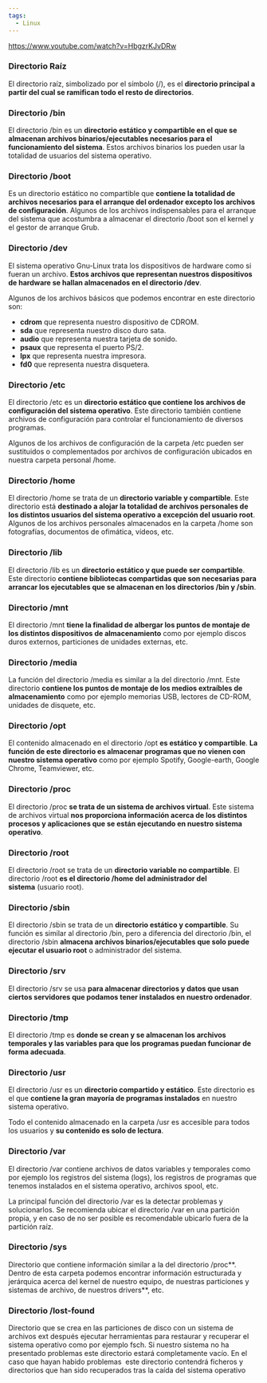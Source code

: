 ```yaml
---
tags:
  - Linux
---
```

https://www.youtube.com/watch?v=HbgzrKJvDRw
### Directorio Raíz
El directorio raíz, simbolizado por el símbolo (/), es el **directorio principal a partir del cual se ramifican todo el resto de directorios**.

### Directorio /bin
El directorio /bin es un **directorio estático y compartible en el que se almacenan archivos binarios/ejecutables necesarios para el funcionamiento del sistema**. Estos archivos binarios los pueden usar la totalidad de usuarios del sistema operativo.
### Directorio /boot
Es un directorio estático no compartible que **contiene la totalidad de archivos necesarios para el arranque del ordenador excepto los archivos de configuración**. Algunos de los archivos indispensables para el arranque del sistema que acostumbra a almacenar el directorio /boot son el kernel y el gestor de arranque Grub.
### Directorio /dev
El sistema operativo Gnu-Linux trata los dispositivos de hardware como si fueran un archivo. **Estos archivos que representan nuestros dispositivos de hardware se hallan almacenados en el directorio /dev**.

Algunos de los archivos básicos que podemos encontrar en este directorio son:
- **cdrom** que representa nuestro dispositivo de CDROM.
- **sda** que representa nuestro disco duro sata.
- **audio** que representa nuestra tarjeta de sonido.
- **psaux** que representa el puerto PS/2.
- **lpx** que representa nuestra impresora.
- **fd0** que representa nuestra disquetera.
### Directorio /etc
El directorio /etc es un **directorio estático que contiene los archivos de configuración del sistema operativo**. Este directorio también contiene archivos de configuración para controlar el funcionamiento de diversos programas.

Algunos de los archivos de configuración de la carpeta /etc pueden ser sustituidos o complementados por archivos de configuración ubicados en nuestra carpeta personal /home.
### Directorio /home
El directorio /home se trata de un **directorio variable y compartible**. Este directorio está **destinado a alojar la totalidad de archivos personales de los distintos usuarios del sistema operativo a excepción del usuario root**. Algunos de los archivos personales almacenados en la carpeta /home son fotografías, documentos de ofimática, vídeos, etc.

### Directorio /lib
El directorio /lib es un **directorio estático y que puede ser compartible**. Este directorio **contiene bibliotecas compartidas que son necesarias para arrancar los ejecutables que se almacenan en los directorios /bin y /sbin**.

### Directorio /mnt
El directorio /mnt **tiene la finalidad de albergar los puntos de montaje de los distintos dispositivos de almacenamiento** como por ejemplo discos duros externos, particiones de unidades externas, etc.

### Directorio /media
La función del directorio /media es similar a la del directorio /mnt. Este directorio **contiene los puntos de montaje de los medios extraíbles de almacenamiento** como por ejemplo memorias USB, lectores de CD-ROM, unidades de disquete, etc.

### Directorio /opt
El contenido almacenado en el directorio /opt **es estático y compartible**. **La función de este directorio es almacenar programas que no vienen con nuestro sistema operativo** como por ejemplo Spotify, Google-earth, Google Chrome, Teamviewer, etc.

### Directorio /proc
El directorio /proc **se trata de un sistema de archivos virtual**. Este sistema de archivos virtual **nos proporciona información acerca de los distintos procesos y aplicaciones que se están ejecutando en nuestro sistema operativo**.
### Directorio /root
El directorio /root se trata de un **directorio variable no compartible**. El directorio /root **es el directorio /home del administrador del sistema** (usuario root).
### Directorio /sbin
El directorio /sbin se trata de un **directorio estático y compartible**. Su función es similar al directorio /bin, pero a diferencia del directorio /bin, el directorio /sbin **almacena archivos binarios/ejecutables que solo puede ejecutar el usuario root** o administrador del sistema.
### Directorio /srv
El directorio /srv se usa **para almacenar directorios y datos que usan ciertos servidores que podamos tener instalados en nuestro ordenador**.
### Directorio /tmp
El directorio /tmp es **donde se crean y se almacenan los archivos temporales y las variables para que los programas puedan funcionar de forma adecuada**.
### Directorio /usr
El directorio /usr es un **directorio compartido y estático**. Este directorio es el que **contiene la gran mayoría de programas instalados** en nuestro sistema operativo.

Todo el contenido almacenado en la carpeta /usr es accesible para todos los usuarios y **su contenido es solo de lectura**.
### Directorio /var
El directorio /var contiene archivos de datos variables y temporales como por ejemplo los registros del sistema (logs), los registros de programas que tenemos instalados en el sistema operativo, archivos spool, etc.

La principal función del directorio /var es la detectar problemas y solucionarlos. Se recomienda ubicar el directorio /var en una partición propia, y en caso de no ser posible es recomendable ubicarlo fuera de la partición raíz.
### Directorio /sys
Directorio que contiene información similar a la del directorio /proc**. Dentro de esta carpeta podemos encontrar información estructurada y jerárquica acerca del kernel de nuestro equipo, de nuestras particiones y sistemas de archivo, de nuestros drivers**, etc.
### Directorio /lost-found
Directorio que se crea en las particiones de disco con un sistema de archivos ext después ejecutar herramientas para restaurar y recuperar el sistema operativo como por ejemplo fsch.
Si nuestro sistema no ha presentado problemas este directorio estará completamente vacío. En el caso que hayan habido problemas  este directorio contendrá ficheros y directorios que han sido recuperados tras la caída del sistema operativo